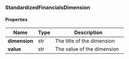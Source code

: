 

[//]: # (CLASS:StandardizedFinancialsDimension)

[//]: # (KIND:object)

### StandardizedFinancialsDimension

#### Properties

[//]: # (START_DEFINITION)

Name | Type | Description
------------ | ------------- | -------------
**dimension** | str | The title of the dimension &nbsp;
**value** | str | The value of the dimension &nbsp;

[//]: # (END_DEFINITION)



